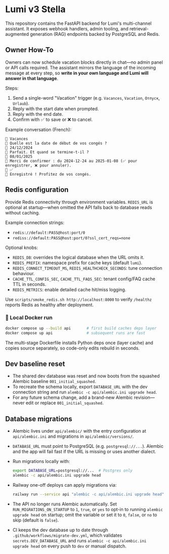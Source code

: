 # Lumi v3 Stella

This repository contains the FastAPI backend for Lumi's multi-channel assistant. It exposes webhook handlers, admin tooling, and retrieval-augmented generation (RAG) endpoints backed by PostgreSQL and Redis.

## Owner How-To

Owners can now schedule vacation blocks directly in chat—no admin panel or API calls required. The assistant mirrors the language of the incoming message at every step, so **write in your own language and Lumi will answer in that language**.

Steps:

1. Send a single-word "Vacation" trigger (e.g. `Vacances`, `Vacation`, `Отпуск`, `Urlaub`).
2. Reply with the start date when prompted.
3. Reply with the end date.
4. Confirm with ✅ to save or ❌ to cancel.

Example conversation (French):

```
👤 Vacances
🤖 Quelle est la date de début de vos congés ?
👤 24/12/2024
🤖 Parfait. Et quand se termine-t-il ?
👤 08/01/2025
🤖 Merci de confirmer : du 2024-12-24 au 2025-01-08 (✅ pour enregistrer, ❌ pour annuler).
👤 ✅
🤖 Enregistré ! Profitez de vos congés.
```

## Redis configuration

Provide Redis connectivity through environment variables. `REDIS_URL` is optional at startup—when omitted the API falls back to database reads without caching.

Example connection strings:

- `redis://default:PASS@host:port/0`
- `rediss://default:PASS@host:port/0?ssl_cert_reqs=none`

Optional knobs:

- `REDIS_DB`: overrides the logical database when the URL omits it.
- `REDIS_PREFIX`: namespace prefix for cache keys (default `lumi`).
- `REDIS_CONNECT_TIMEOUT_MS`, `REDIS_HEALTHCHECK_SECONDS`: tune connection behaviour.
- `CACHE_TTL_CONFIG_SEC`, `CACHE_TTL_FAQS_SEC`: tenant config/FAQ cache TTL in seconds.
- `REDIS_METRICS`: enable detailed cache hit/miss logging.

Use `scripts/smoke_redis.sh http://localhost:8000` to verify `/healthz` reports Redis as healthy after deployment.

### 🐳 Local Docker run
```bash
docker compose up --build api       # first build caches deps layer
docker compose up api               # subsequent runs are fast
```
The multi-stage Dockerfile installs Python deps once (layer cache) and copies source separately, so code-only edits rebuild in seconds.

## Dev baseline reset

- The shared dev database was reset and now boots from the squashed Alembic baseline `001_initial_squashed`.
- To recreate the schema locally, export `DATABASE_URL` with the dev connection string and run `alembic -c api/alembic.ini upgrade head`.
- For any future schema change, add a brand-new Alembic revision—never edit or replace `001_initial_squashed`.

## Database migrations

- Alembic lives under `api/alembic/` with the entry configuration at `api/alembic.ini` and migrations in `api/alembic/versions/`.
- `DATABASE_URL` must point to PostgreSQL (e.g. `postgresql://...`). Alembic and the app will fail fast if the URL is missing or uses another dialect.
- Run migrations locally with:

  ```bash
  export DATABASE_URL=postgresql://...  # Postgres only
  alembic -c api/alembic.ini upgrade head
  ```

- Railway one-off deploys can apply migrations via:

  ```bash
  railway run --service api "alembic -c api/alembic.ini upgrade head"
  ```

- The API no longer runs Alembic automatically. Set `RUN_MIGRATIONS_ON_STARTUP` to `1`, `true`, or `yes` to opt-in to running `alembic upgrade head` on startup; omit the variable or set it to `0`, `false`, or `no` to skip (default is `false`).
- CI keeps the dev database up to date through `.github/workflows/migrate-dev.yml`, which validates `secrets.DEV_DATABASE_URL` and runs `alembic -c api/alembic.ini upgrade head` on every push to `dev` or manual dispatch.
